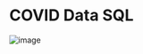 # COVID Data SQL

![image](https://user-images.githubusercontent.com/60836219/161408189-9f302208-dead-451d-b023-f37c303fdfa3.png)
